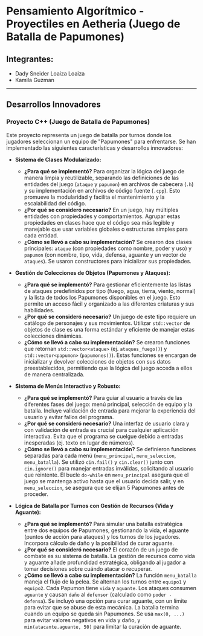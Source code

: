 # Pensamiento Algorítmico - Proyectiles en Aetheria (Juego de Batalla de Papumones)

## Integrantes:
* Dady Sneider Loaiza Loaiza
* Kamila Guzman

---

## Desarrollos Innovadores

### Proyecto C++ (Juego de Batalla de Papumones)

Este proyecto representa un juego de batalla por turnos donde los jugadores seleccionan un equipo de "Papumones" para enfrentarse. Se han implementado las siguientes características y desarrollos innovadores:

* **Sistema de Clases Modularizado:**
    * **¿Para qué se implementó?** Para organizar la lógica del juego de manera limpia y reutilizable, separando las definiciones de las entidades del juego (`ataque` y `papumon`) en archivos de cabecera (`.h`) y su implementación en archivos de código fuente (`.cpp`). Esto promueve la modularidad y facilita el mantenimiento y la escalabilidad del código.
    * **¿Por qué se consideró necesario?** En un juego, hay múltiples entidades con propiedades y comportamientos. Agrupar estas propiedades en clases hace que el código sea más legible y manejable que usar variables globales o estructuras simples para cada entidad.
    * **¿Cómo se llevó a cabo su implementación?** Se crearon dos clases principales: `ataque` (con propiedades como nombre, poder y uso) y `papumon` (con nombre, tipo, vida, defensa, aguante y un vector de `ataques`). Se usaron constructores para inicializar sus propiedades.

* **Gestión de Colecciones de Objetos (Papumones y Ataques):**
    * **¿Para qué se implementó?** Para gestionar eficientemente las listas de ataques predefinidos por tipo (fuego, agua, tierra, viento, normal) y la lista de todos los Papumones disponibles en el juego. Esto permite un acceso fácil y organizado a las diferentes criaturas y sus habilidades.
    * **¿Por qué se consideró necesario?** Un juego de este tipo requiere un catálogo de personajes y sus movimientos. Utilizar `std::vector` de objetos de clase es una forma estándar y eficiente de manejar estas colecciones dinámicas.
    * **¿Cómo se llevó a cabo su implementación?** Se crearon funciones que retornan `std::vector<ataque>` (ej. `ataques_fuego()`) y `std::vector<papumon>` (`papumones()`). Estas funciones se encargan de inicializar y devolver colecciones de objetos con sus datos preestablecidos, permitiendo que la lógica del juego acceda a ellos de manera centralizada.

* **Sistema de Menús Interactivo y Robusto:**
    * **¿Para qué se implementó?** Para guiar al usuario a través de las diferentes fases del juego: menú principal, selección de equipo y la batalla. Incluye validación de entrada para mejorar la experiencia del usuario y evitar fallos del programa.
    * **¿Por qué se consideró necesario?** Una interfaz de usuario clara y con validación de entrada es crucial para cualquier aplicación interactiva. Evita que el programa se cuelgue debido a entradas inesperadas (ej. texto en lugar de números).
    * **¿Cómo se llevó a cabo su implementación?** Se definieron funciones separadas para cada menú (`menu_principal`, `menu_seleccion`, `menu_batalla`). Se utilizó `cin.fail()` y `cin.clear()` junto con `cin.ignore()` para manejar entradas inválidas, solicitando al usuario que reintente. El bucle `do-while` en `menu_principal` asegura que el juego se mantenga activo hasta que el usuario decida salir, y en `menu_seleccion`, se asegura que se elijan 5 Papumones antes de proceder.

* **Lógica de Batalla por Turnos con Gestión de Recursos (Vida y Aguante):**
    * **¿Para qué se implementó?** Para simular una batalla estratégica entre dos equipos de Papumones, gestionando la vida, el aguante (puntos de acción para ataques) y los turnos de los jugadores. Incorpora cálculo de daño y la posibilidad de curar aguante.
    * **¿Por qué se consideró necesario?** El corazón de un juego de combate es su sistema de batalla. La gestión de recursos como vida y aguante añade profundidad estratégica, obligando al jugador a tomar decisiones sobre cuándo atacar o recuperar.
    * **¿Cómo se llevó a cabo su implementación?** La función `menu_batalla` maneja el flujo de la pelea. Se alternan los turnos entre `equipo1` y `equipo2`. Cada Papumon tiene `vida` y `aguante`. Los ataques consumen `aguante` y causan `daño` al `defensor` (calculado como `poder - defensa`). Se incluyó una opción para curar aguante, con un límite para evitar que se abuse de esta mecánica. La batalla termina cuando un equipo se queda sin Papumones. Se usa `max(0, ...)` para evitar valores negativos en vida y daño, y `min(atacante.aguante, 50)` para limitar la curación de aguante.
